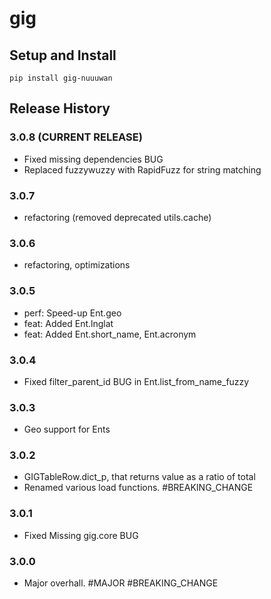 # gig

## Setup and Install

```
pip install gig-nuuuwan
```

## Release History

### 3.0.8 (CURRENT RELEASE)
* Fixed missing dependencies BUG 
* Replaced fuzzywuzzy with RapidFuzz for string matching

### 3.0.7 
* refactoring (removed deprecated utils.cache)

### 3.0.6 
* refactoring, optimizations

### 3.0.5 
* perf: Speed-up Ent.geo
* feat: Added Ent.lnglat
* feat: Added Ent.short_name, Ent.acronym

### 3.0.4 
* Fixed filter_parent_id BUG in Ent.list_from_name_fuzzy

### 3.0.3 
* Geo support for Ents

### 3.0.2
* GIGTableRow.dict_p, that returns value as a ratio of total
* Renamed various load functions. #BREAKING_CHANGE

### 3.0.1 
* Fixed Missing gig.core BUG

### 3.0.0 
* Major overhall. #MAJOR #BREAKING_CHANGE
